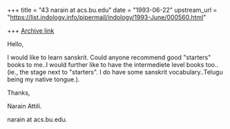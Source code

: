 +++
title = "43 narain at acs.bu.edu"
date = "1993-06-22"
upstream_url = "https://list.indology.info/pipermail/indology/1993-June/000560.html"

+++
[Archive link](https://list.indology.info/pipermail/indology/1993-June/000560.html)


Hello,

I would like to learn sanskrit. Could anyone recommend good "starters"
books to me..I would further like to have the intermediete level books
too..(ie., the stage next to "starters". I do have some sanskrit
vocabulary..Telugu being my native tongue.).

Thanks,

Narain Attili.

narain at acs.bu.edu.









